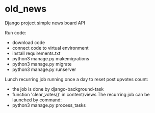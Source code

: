 # old_news
Django project simple news board API

Run code:
- download code
- connect code to virtual environment
- install requirements.txt
- python3 manage.py makemigrations
- python3 manage.py migrate
- python3 manage.py runserver

Lunch recurring job running once a day to reset post upvotes count:
- the job is done by django-background-task
- function 'clear_votes()' in content/views
The recurring job can be launched by command:
- python3 manage.py process_tasks

